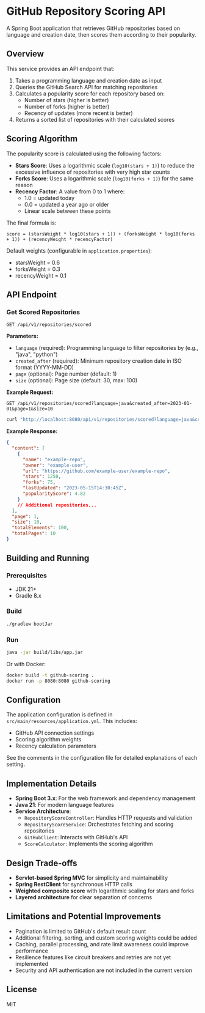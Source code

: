 # GitHub Repository Scoring API

A Spring Boot application that retrieves GitHub repositories based on language and creation date, then scores them according to their popularity.

## Overview

This service provides an API endpoint that:
1. Takes a programming language and creation date as input
2. Queries the GitHub Search API for matching repositories
3. Calculates a popularity score for each repository based on:
   - Number of stars (higher is better)
   - Number of forks (higher is better)
   - Recency of updates (more recent is better)
4. Returns a sorted list of repositories with their calculated scores

## Scoring Algorithm

The popularity score is calculated using the following factors:

- **Stars Score**: Uses a logarithmic scale (`log10(stars + 1)`) to reduce the excessive influence of repositories with very high star counts
- **Forks Score**: Uses a logarithmic scale (`log10(forks + 1)`) for the same reason
- **Recency Factor**: A value from 0 to 1 where:
  - 1.0 = updated today
  - 0.0 = updated a year ago or older
  - Linear scale between these points

The final formula is:
```
score = (starsWeight * log10(stars + 1)) + (forksWeight * log10(forks + 1)) + (recencyWeight * recencyFactor)
```

Default weights (configurable in `application.properties`):
- starsWeight = 0.6
- forksWeight = 0.3
- recencyWeight = 0.1

## API Endpoint

### Get Scored Repositories

```
GET /api/v1/repositories/scored
```

**Parameters:**
- `language` (required): Programming language to filter repositories by (e.g., "java", "python")
- `created_after` (required): Minimum repository creation date in ISO format (YYYY-MM-DD)
- `page` (optional): Page number (default: 1)
- `size` (optional): Page size (default: 30, max: 100)

**Example Request:**
```
GET /api/v1/repositories/scored?language=java&created_after=2023-01-01&page=1&size=10
```

```sh
curl "http://localhost:8080/api/v1/repositories/scored?language=java&created_after=2023-01-01&page=1&size=10"
```

**Example Response:**
```json
{
  "content": [
    {
      "name": "example-repo",
      "owner": "example-user",
      "url": "https://github.com/example-user/example-repo",
      "stars": 1250,
      "forks": 75,
      "lastUpdated": "2023-05-15T14:30:45Z",
      "popularityScore": 4.82
    }
    // Additional repositories...
  ],
  "page": 1,
  "size": 10,
  "totalElements": 100,
  "totalPages": 10
}
```

## Building and Running

### Prerequisites

- JDK 21+
- Gradle 8.x

### Build

```sh
./gradlew bootJar
```

### Run

```sh
java -jar build/libs/app.jar
```

Or with Docker:

```sh
docker build -t github-scoring .
docker run -p 8080:8080 github-scoring
```

## Configuration

The application configuration is defined in `src/main/resources/application.yml`. This includes:

- GitHub API connection settings
- Scoring algorithm weights
- Recency calculation parameters

See the comments in the configuration file for detailed explanations of each setting.

## Implementation Details

- **Spring Boot 3.x**: For the web framework and dependency management
- **Java 21**: For modern language features
- **Service Architecture**:
  - `RepositoryScoreController`: Handles HTTP requests and validation
  - `RepositoryScoreService`: Orchestrates fetching and scoring repositories
  - `GitHubClient`: Interacts with GitHub's API
  - `ScoreCalculator`: Implements the scoring algorithm

## Design Trade-offs

- **Servlet-based Spring MVC** for simplicity and maintainability
- **Spring RestClient** for synchronous HTTP calls
- **Weighted composite score** with logarithmic scaling for stars and forks
- **Layered architecture** for clear separation of concerns

## Limitations and Potential Improvements

- Pagination is limited to GitHub's default result count
- Additional filtering, sorting, and custom scoring weights could be added
- Caching, parallel processing, and rate limit awareness could improve performance
- Resilience features like circuit breakers and retries are not yet implemented
- Security and API authentication are not included in the current version

## License

MIT

`
`
